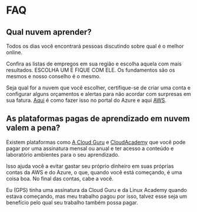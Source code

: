 # FAQ

## Qual nuvem aprender?

Todos os dias você encontrará pessoas discutindo sobre qual é o melhor online.

Confira as listas de empregos em sua região e escolha aquela com mais resultados. ESCOLHA UM E FIQUE COM ELE. Os fundamentos são os mesmos e nosso conselho é o mesmo.

Seja qual for a nuvem que você escolher, certifique-se de criar uma conta e configurar alguns orçamentos e alertas para não acordar com surpresas em sua fatura. [Aqui](https://youtu.be/FZD0s7KE83Y) é como fazer isso no portal do Azure e aqui [AWS](https://www.youtube.com/watch?v=fvz0cphjHjg).


## As plataformas pagas de aprendizado em nuvem valem a pena?

Existem plataformas como [A Cloud Guru](https://acloudguru.com) e [CloudAcademy](https://cloudacademy.com) que você pode pagar por uma assinatura mensal ou anual e ter acesso a conteúdo e laboratório ambientes para o seu aprendizado.

Isso ajuda você a evitar gastar seu próprio dinheiro em suas próprias contas da AWS e do Azure, o que, quando você está começando, é uma coisa boa. No final das contas, cabe a você.

Eu (GPS) tinha uma assinatura da Cloud Guru e da Linux Academy quando estava começando, mas meu trabalho pagou por isso, talvez esse seja um benefício pelo qual seu trabalho também possa pagar.
